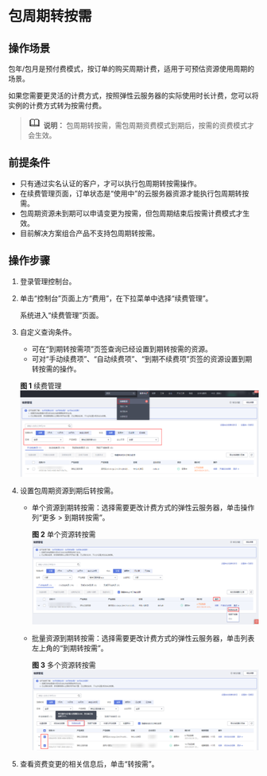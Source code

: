 # 包周期转按需<a name="ZH-CN_TOPIC_0176398239"></a>

## 操作场景<a name="section4968174612476"></a>

包年/包月是预付费模式，按订单的购买周期计费，适用于可预估资源使用周期的场景。

如果您需要更灵活的计费方式，按照弹性云服务器的实际使用时长计费，您可以将实例的计费方式转为按需付费。

>![](public_sys-resources/icon-note.gif) **说明：** 
>包周期转按需，需包周期资费模式到期后，按需的资费模式才会生效。

## 前提条件<a name="section085871112243"></a>

-   只有通过实名认证的客户，才可以执行包周期转按需操作。
-   在续费管理页面，订单状态是“使用中”的云服务器资源才能执行包周期转按需。
-   包周期资源未到期可以申请变更为按需，但包周期结束后按需计费模式才生效。
-   目前解决方案组合产品不支持包周期转按需。

## 操作步骤<a name="section19172172810192"></a>

1.  登录管理控制台。
2.  单击“控制台”页面上方“费用”，在下拉菜单中选择“续费管理”。

    系统进入“续费管理”页面。

3.  自定义查询条件。

    -   可在“到期转按需项”页签查询已经设置到期转按需的资源。
    -   可对“手动续费项”、“自动续费项”、“到期不续费项”页签的资源设置到期转按需的操作。

    **图 1**  续费管理<a name="fig491501065214"></a>  
    ![](figures/续费管理.png "续费管理")

4.  设置包周期资源到期后转按需。
    -   单个资源到期转按需：选择需要更改计费方式的弹性云服务器，单击操作列“更多 \> 到期转按需”。

        **图 2**  单个资源转按需<a name="fig1282621553415"></a>  
        ![](figures/单个资源转按需.png "单个资源转按需")

    -   批量资源到期转按需：选择需要更改计费方式的弹性云服务器，单击列表左上角的“到期转按需”。

        **图 3**  多个资源转按需<a name="fig429118257814"></a>  
        ![](figures/多个资源转按需.png "多个资源转按需")

5.  查看资费变更的相关信息后，单击“转按需”。

